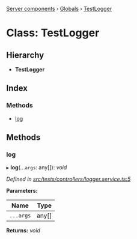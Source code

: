 [Server components](../README.md) › [Globals](../globals.md) › [TestLogger](testlogger.md)

# Class: TestLogger

## Hierarchy

* **TestLogger**

## Index

### Methods

* [log](testlogger.md#log)

## Methods

###  log

▸ **log**(...`args`: any[]): *void*

*Defined in [src/tests/controllers/logger.service.ts:5](https://github.com/nodulusteam/methodus.dev/blob/a3e1495/modules/platform/server/src/tests/controllers/logger.service.ts#L5)*

**Parameters:**

Name | Type |
------ | ------ |
`...args` | any[] |

**Returns:** *void*
